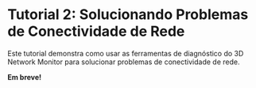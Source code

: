 # Tutorial 2: Solucionando Problemas de Conectividade de Rede

Este tutorial demonstra como usar as ferramentas de diagnóstico do 3D Network Monitor para solucionar problemas de conectividade de rede.

**Em breve!**

